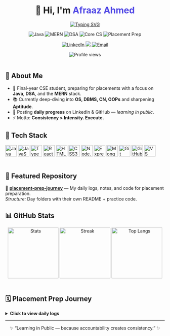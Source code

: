 <!--
  GitHub Profile README (HTML version)
  Replace 'afraazahmed' with your actual GitHub username wherever needed.
  Replace links for LinkedIn/Twitter if different.
-->

<div align="center">

  <h1>👋 Hi, I'm <span style="color:#4F46E5;">Afraaz Ahmed</span></h1>

  <!-- Typing SVG intro -->
  <a href="https://github.com/afraaz24">
    <img src="https://readme-typing-svg.demolab.com?font=Inter&weight=600&size=24&duration=3000&pause=700&color=4F46E5&center=true&vCenter=true&width=620&lines=Aspiring+Software+Engineer;Full+Stack+%26+DSA+Enthusiast;Learning+in+Public+%F0%9F%9A%80;Consistency+%3E+Intensity"
         alt="Typing SVG" />
  </a>

  <!-- Badges -->
  <p>
    <img src="https://img.shields.io/badge/Java-ED8B00?style=for-the-badge&logo=openjdk&logoColor=white" alt="Java" />
    <img src="https://img.shields.io/badge/MERN-3C873A?style=for-the-badge&logo=react&logoColor=white" alt="MERN" />
    <img src="https://img.shields.io/badge/DSA-0EA5E9?style=for-the-badge" alt="DSA" />
    <img src="https://img.shields.io/badge/Core%20CS-9333EA?style=for-the-badge" alt="Core CS" />
    <img src="https://img.shields.io/badge/Placement%20Prep-10B981?style=for-the-badge" alt="Placement Prep" />
  </p>

  <!-- Socials -->
  <p>
    <!-- Update LinkedIn handle if different -->
    <a href="https://www.linkedin.com/in/mohammed-afraaz-ahmed/" target="_blank">
      <img src="https://img.shields.io/badge/LinkedIn-0A66C2?style=for-the-badge&logo=linkedin&logoColor=white" alt="LinkedIn" />
    </a>
    <!-- Optional Twitter/X -->
    <a href="https://www.instagram.com/mohammed_afraaz_ahmed/" target="_blank">
      <img src="https://img.shields.io/badge/Instagram-E4405F?style=for-the-badge&logo=instagram&logoColor=white"/>
  </a>
    <a href="mailto:afraaza74@gmail.com">
      <img src="https://img.shields.io/badge/Email-DB4437?style=for-the-badge&logo=gmail&logoColor=white" alt="Email" />
    </a>
  </p>

  <!-- Visitor badge -->
  <img src="https://visitor-badge.laobi.icu/badge?page_id=afraaz24" alt="Profile views" />
</div>

<br/>

<!-- About -->
<h2>🚀 About Me</h2>
<ul>
  <li>🎯 Final-year CSE student, preparing for placements with a focus on <b>Java</b>, <b>DSA</b>, and the <b>MERN</b> stack.</li>
  <li>📚 Currently deep-diving into <b>OS, DBMS, CN, OOPs</b> and sharpening <b>Aptitude</b>.</li>
  <li>📝 Posting <b>daily progress</b> on LinkedIn & GitHub — <i>learning in public</i>.</li>
  <li>⚡ Motto: <b>Consistency &gt; Intensity. Execute.</b></li>
</ul>

<!-- Tech stack icons via devicon -->
<h2>🧰 Tech Stack</h2>
<div align="left">
  <!-- Languages -->
  <img src="https://cdn.jsdelivr.net/gh/devicons/devicon/icons/java/java-original.svg" height="36" alt="Java"/>
  <img src="https://cdn.jsdelivr.net/gh/devicons/devicon/icons/javascript/javascript-original.svg" height="36" alt="JavaScript"/>
  <img src="https://cdn.jsdelivr.net/gh/devicons/devicon/icons/typescript/typescript-original.svg" height="36" alt="TypeScript"/>
  <!-- Frontend -->
  <img src="https://cdn.jsdelivr.net/gh/devicons/devicon/icons/react/react-original.svg" height="36" alt="React"/>
  <img src="https://cdn.jsdelivr.net/gh/devicons/devicon/icons/html5/html5-original.svg" height="36" alt="HTML5"/>
  <img src="https://cdn.jsdelivr.net/gh/devicons/devicon/icons/css3/css3-original.svg" height="36" alt="CSS3"/>
  <!-- Backend -->
  <img src="https://cdn.jsdelivr.net/gh/devicons/devicon/icons/nodejs/nodejs-original.svg" height="36" alt="Node.js"/>
  <img src="https://cdn.jsdelivr.net/gh/devicons/devicon/icons/express/express-original.svg" height="36" alt="Express"/>
  <!-- Database -->
  <img src="https://cdn.jsdelivr.net/gh/devicons/devicon/icons/mongodb/mongodb-original.svg" height="36" alt="MongoDB"/>
  <!-- Tools -->
  <img src="https://cdn.jsdelivr.net/gh/devicons/devicon/icons/git/git-original.svg" height="36" alt="Git"/>
  <img src="https://cdn.jsdelivr.net/gh/devicons/devicon/icons/github/github-original.svg" height="36" alt="GitHub"/>
  <img src="https://cdn.jsdelivr.net/gh/devicons/devicon/icons/vscode/vscode-original.svg" height="36" alt="VS Code"/>
</div>

<br/>

<!-- Featured Repo -->
<h2>📂 Featured Repository</h2>
<p>
  🚀 <b><a href="https://github.com/afraaz24/placement-prep-journey">placement-prep-journey</a></b> — My daily logs, notes, and code for placement preparation.<br/>
  <i>Structure:</i> Day folders with their own README + practice code.
</p>

<!-- GitHub Stats -->
<h2>📊 GitHub Stats</h2>
<div align="center">
  <!-- Replace username if needed -->
  <img src="https://github-readme-stats.vercel.app/api?username=afraaz24&show_icons=true&theme=radical" height="160" alt="Stats"/>
  <img src="https://github-readme-streak-stats.herokuapp.com/?user=afraaz24&theme=radical" height="160" alt="Streak"/>
  <img src="https://github-readme-stats.vercel.app/api/top-langs/?username=afraaz24&layout=compact&theme=radical" height="160" alt="Top Langs"/>
</div>

<br/>

<!-- Daily Journey (collapsible) -->
<h2>🗓️ Placement Prep Journey</h2>
<details>
  <summary><b>Click to view daily logs</b></summary>
  <ul>
    <li><a href="https://github.com/afraazahmed/placement-prep-journey/tree/main/Day01">Day 1</a> — Aptitude: Number System, Java: Data Types, HTML basics, OS types</li>
    <li><a href="https://github.com/afraazahmed/placement-prep-journey/tree/main/Day02">Day 2</a> — Control statements, CSS, OS components, etc.</li>
    <li>...and more daily updates in the repo.</li>
  </ul>
</details>

<!-- Footer -->
<hr/>
<p align="center">
  ✨ “Learning in Public — because accountability creates consistency.” ✨
</p>

